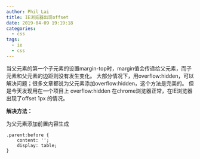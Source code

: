 ```yaml
---
author: Phil_Lai
title: IE浏览器出现offset
date: 2019-04-09 19:19:18
categories:
  - css
tags:
  - ie
  - css
---
```


当父元素的第一个子元素的设置margin-top时，margin值会传递给父元素，而子元素和父元素的边距则没有发生变化。
大部分情况下，用overflow:hidden，可以解决问题；很多文章都说为父元素添加overflow:hidden，这个方法是完美的。
但是今天发现用在一个项目上 overflow:hidden 在chrome浏览器正常，在IE浏览器出现了offset 1px 的情况。

<!-- more -->
**解决方法：**

为父元素添加前置内容生成
```
.parent:before {
    content: '';
    display: table;
}
```